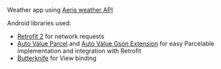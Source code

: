 Weather app using [Aeris weather API](https://www.aerisweather.com/)

Android libraries used:
  - [Retrofit 2](http://square.github.io/retrofit/) for network requests
  - [Auto Value Parcel](https://github.com/rharter/auto-value-parcel) and [Auto Value Gson Extension](https://github.com/rharter/auto-value-gson) for easy Parcelable implementation and integration with Retrofit
  - [Butterknife](http://jakewharton.github.io/butterknife/) for View binding
